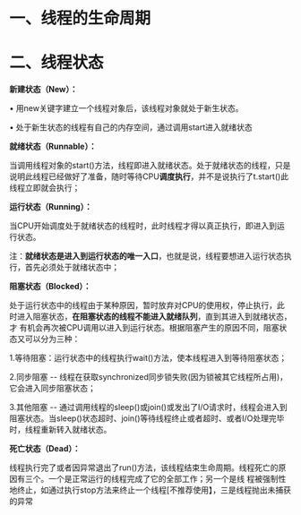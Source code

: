 # **一、线程的生命周期** 



# **二、线程状态**

**新建状态（New）：**

• 用new关键字建立一个线程对象后，该线程对象就处于新生状态。

• 处于新生状态的线程有自己的内存空间，通过调用start进入就绪状态

**就绪状态（Runnable）：**

当调用线程对象的start()方法，线程即进入就绪状态。处于就绪状态的线程，只是说明此线程已经做好了准备，随时等待CPU**调度执行**，并不是说执行了t.start()此线程立即就会执行；

**运行状态（Running）：**

当CPU开始调度处于就绪状态的线程时，此时线程才得以真正执行，即进入到运行状态。

注：**就绪状态是进入到运行状态的唯一入口**，也就是说，线程要想进入运行状态执行，首先必须处于就绪状态中；

**阻塞状态（Blocked）：**

处于运行状态中的线程由于某种原因，暂时放弃对CPU的使用权，停止执行，此时进入阻塞状态，**在阻塞状态的线程不能进入就绪队列**，直到其进入到就绪状态，才 有机会再次被CPU调用以进入到运行状态。根据阻塞产生的原因不同，阻塞状态又可以分为三种：

1.等待阻塞：运行状态中的线程执行wait()方法，使本线程进入到等待阻塞状态；

2.同步阻塞 -- 线程在获取synchronized同步锁失败(因为锁被其它线程所占用)，它会进入同步阻塞状态；

3.其他阻塞 -- 通过调用线程的sleep()或join()或发出了I/O请求时，线程会进入到阻塞状态。当sleep()状态超时、join()等待线程终止或者超时、或者I/O处理完毕时，线程重新转入就绪状态。

**死亡状态（Dead）：**

线程执行完了或者因异常退出了run()方法，该线程结束生命周期。线程死亡的原因有三个。一个是正常运行的线程完成了它的全部工作；另一个是线 程被强制性地终止，如通过执行stop方法来终止一个线程[不推荐使用】，三是线程抛出未捕获的异常